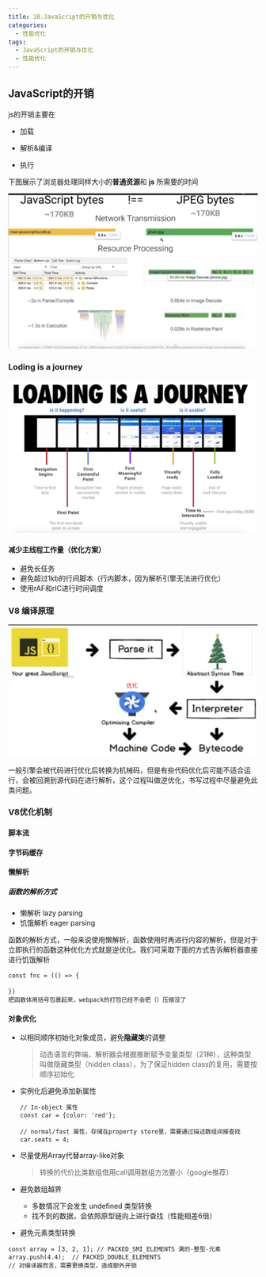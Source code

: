 ```yaml
---
title: 10.JavaScript的开销与优化
categories: 
  - 性能优化
tags: 
  - JavaScript的开销与优化
  - 性能优化
---
```


## JavaScript的开销

js的开销主要在

- 加载

- 解析&编译
- 执行

下图展示了浏览器处理同样大小的**普通资源**和 **js** 所需要的时间

![image-20210122143240501](js的开销与优化/image-20210122143240501.png)

### Loding is a journey

![image-20210122164337959](js的开销与优化/image-20210122164337959.png)

#### 减少主线程工作量（优化方案）

- 避免长任务
- 避免超过1kb的行间脚本（行内脚本，因为解析引擎无法进行优化）
- 使用rAF和rIC进行时间调度

### V8 编译原理

![image-20210122164634444](js的开销与优化/image-20210122164634444.png)

 一般引擎会被代码进行优化后转换为机械码，但是有些代码优化后可能不适合运行，会被回溯到源代码在进行解析，这个过程叫做逆优化，书写过程中尽量避免此类问题。

### V8优化机制

#### 脚本流

#### 字节码缓存

#### 懒解析

##### 函数的解析方式

- 懒解析 lazy parsing
- 饥饿解析 eager parsing

函数的解析方式，一般来说使用懒解析，函数使用时再进行内容的解析，但是对于立即执行的函数这种优化方式就是逆优化。我们可采取下面的方式告诉解析器直接进行饥饿解析

```
const fnc = (() => {

})
把函数体用括号包裹起来，webpack的打包已经不会把（）压缩没了
```

#### 对象优化

- 以相同顺序初始化对象成员，避免**隐藏类**的调整

  > 动态语言的弊端，解析器会根据推断赋予变量类型（21种），这种类型叫做隐藏类型（hidden class），为了保证hidden class的复用，需要按顺序初始化

- 实例化后避免添加新属性

  ```
  // In-object 属性
  const car = {color: 'red'}; 
  
  // normal/fast 属性，存储在property store里，需要通过描述数组间接查找
  car.seats = 4;  
  ```

- 尽量使用Array代替array-like对象

  > 转换的代价比类数组借用call调用数组方法要小（google推荐）

- 避免数组越界

  - 多数情况下会发生 undefined 类型转换
  - 找不到的数据，会依照原型链向上进行查找（性能相差6倍）

- 避免元素类型转换

```
const array = [3, 2, 1]; // PACKED_SMI_ELEMENTS 满的-整型-元素
array.push(4.4);  // PACKED_DOUBLE_ELEMENTS
// 对编译器而言，需要更换类型，造成额外开销
```

